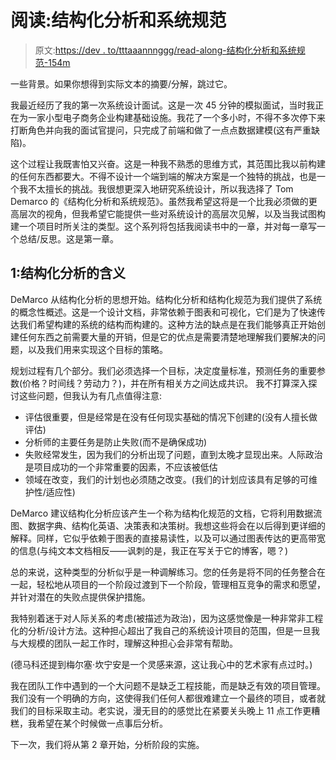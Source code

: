# 阅读:结构化分析和系统规范

> 原文:[https://dev . to/tttaaannnggg/read-along-结构化分析和系统规范-154m](https://dev.to/tttaaannnggg/read-along-structured-analysis-and-system-specification-154m)

一些背景。如果你想得到实际文本的摘要/分解，跳过它。

我最近经历了我的第一次系统设计面试。这是一次 45 分钟的模拟面试，当时我正在为一家小型电子商务企业构建基础设施。我花了一个多小时，不得不多次停下来打断角色并向我的面试官提问，只完成了前端和做了一点点数据建模(这有严重缺陷)。

这个过程让我既害怕又兴奋。这是一种我不熟悉的思维方式，其范围比我以前构建的任何东西都要大。不得不设计一个端到端的解决方案是一个独特的挑战，也是一个我不太擅长的挑战。我很想更深入地研究系统设计，所以我选择了 Tom Demarco 的《结构化分析和系统规范》。虽然我希望这将是一个比我必须做的更高层次的视角，但我希望它能提供一些对系统设计的高层次见解，以及当我试图构建一个项目时所关注的类型。这个系列将包括我阅读书中的一章，并对每一章写一个总结/反思。这是第一章。

## [](#1-the-meaning-of-structured-analysis)1:结构化分析的含义

DeMarco 从结构化分析的思想开始。结构化分析和结构化规范为我们提供了系统的概念性概述。这是一个设计文档，非常依赖于图表和可视化，它们是为了快速传达我们希望构建的系统的结构而构建的。这种方法的缺点是在我们能够真正开始创建任何东西之前需要大量的开销，但是它的优点是需要清楚地理解我们要解决的问题，以及我们用来实现这个目标的策略。

规划过程有几个部分。我们必须选择一个目标，决定度量标准，预测任务的重要参数(价格？时间线？劳动力？)，并在所有相关方之间达成共识。
我不打算深入探讨这些问题，但我认为有几点值得注意:

*   评估很重要，但是经常是在没有任何现实基础的情况下创建的(没有人擅长做评估)
*   分析师的主要任务是防止失败(而不是确保成功)
*   失败经常发生，因为我们的分析出现了问题，直到太晚才显现出来。人际政治是项目成功的一个非常重要的因素，不应该被低估
*   领域在改变，我们的计划也必须随之改变。(我们的计划应该具有足够的可维护性/适应性)

DeMarco 建议结构化分析应该产生一个称为结构化规范的文档，它将利用数据流图、数据字典、结构化英语、决策表和决策树。我想这些将会在以后得到更详细的解释。同样，它似乎依赖于图表的直接易读性，以及可以通过图表传达的更高带宽的信息(与纯文本文档相反——讽刺的是，我正在写关于它的博客，嗯？)

总的来说，这种类型的分析似乎是一种调解练习。您的任务是将不同的任务整合在一起，轻松地从项目的一个阶段过渡到下一个阶段，管理相互竞争的需求和愿望，并针对潜在的失败点提供保护措施。

我特别着迷于对人际关系的考虑(被描述为政治)，因为这感觉像是一种非常非工程化的分析/设计方法。这种担心超出了我自己的系统设计项目的范围，但是一旦我与大规模的团队一起工作时，理解这种担心会非常有帮助。

(德马科还提到梅尔塞·坎宁安是一个灵感来源，这让我心中的艺术家有点过时。)

我在团队工作中遇到的一个大问题不是缺乏工程技能，而是缺乏有效的项目管理。我们没有一个明确的方向，这使得我们任何人都很难建立一个最终的项目，或者就我们的目标采取主动。老实说，漫无目的的感觉比在紧要关头晚上 11 点工作更糟糕，我希望在某个时候做一点事后分析。

下一次，我们将从第 2 章开始，分析阶段的实施。